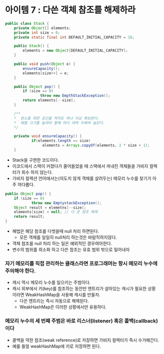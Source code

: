 # 아이템 7 : 다쓴 객체 참조를 해제하라

```java
public class Stack {
	private Object[] elements;
	private int size = 0;
	private static final int DEFAULT_INITIAL_CAPACITY = 16;

	public Stack() {
		elements = new Object[DEFAULT_INITIAL_CAPACITY];
	}

	public void push(Object e) {
		ensureCapacity();
		elements[size++] = e;
	}

	public Object pop() {
		if (size == 0)
				throw new EmpthStackException();
		return elements[--size];
	}

	/**
	*  원소를 위한 공간을 적어도 하나 이상 확보한다.
	*  배열 크기를 늘려야 할때 마다 대략 두배씩 늘린다.
	*/

	private void ensureCapacity() {
			if(elements.length == size)
				 elements = Arrays.copyOf(elements, 2 * size + 1); 
	}

```

- Stack을 구현한 코드이다.
- 이코드에서 스택이 커졌다가 줄어들었을 때 스택에서 꺼내진 객체들을 가비지 컬렉터가 회수 하지 않는다.
- 가비지 컬렉션 언어에서는(의도치 않게 객체를 살려두는) 메모리 누수를 찾기가 아주 까다롭다.

```java
public Object pop() {
	if (size == 0)
			throw new EmptystackException();
	Object result = elemetns[--size];
	elements[size] = null; // 다 쓴 참조 해제
	return result;
}
```

- 해법은 해당 참조를 다썻을때 null 처리 하면된다.
    - 모든 객체를 일일히 null처리 하는것은 바람직하지않다.
- 객체 참조를 null 처리 하는 일은 예외적인 경우여아한다.
- 변수의 범위를 최소화 하고 다쓴 참조는 유효 범위 밖으로 밀어내자

### 자기 메모리를 직접 관리하는 클래스라면 프로그래머는 항시 메모리 누수에 주의해야 한다.

- 캐시 역시 메모리 누수를 일으키는 주범이다.
- 캐시 외부에서 키(key)를 참조하는 동안만 엔트리가 살아있는 캐시가 필요한 상황이라면 WeakHashMap을 사용해 캐시를 만들자.
    - 다쓴 엔트리는 즉시 자동으로 해제된다.
    - WeakHashMap은 이러한 상황에서만 유용하다.

### 메모리 누수의 세 번째 주범은 바로 리스너(listener) 혹은 콜백(callback)이다

- 콜백을 약한 참조(weak reference)로 저장하면 가비지 컬렉터가 즉시 수거해간다.
- 예를 들얼 weakHashMap에 키로 저장하면 된다.